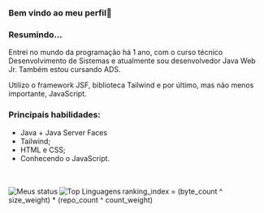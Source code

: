 ### Bem vindo ao meu perfil👋

<h3>Resumindo...</h3>
<p>Entrei no mundo da programação há 1 ano, com o curso técnico Desenvolvimento de Sistemas e atualmente sou desenvolvedor Java Web Jr. Também estou cursando ADS.</p>
<p>Utilizo o framework JSF, biblioteca Tailwind e por último, mas não menos importante, JavaScript.</p>

<h3>Principais habilidades:</h3>
<ul>
  <li>Java + Java Server Faces</li>
  <li>Tailwind;</li>
  <li>HTML e CSS;</li>
  <li>Conhecendo o JavaScript.</li>
</ul>

<br />
<br />
<img alt="Meus status" align="Left" witdth="47%" src="https://github-readme-stats.vercel.app/api?username=MaikRibeiro&theme=highcontrast"/>
<img alt="Top Linguagens" align="Left" witdth="47%" src="https://github-readme-stats.vercel.app/api/top-langs/?username=MaikRibeiro&layout=compact&theme=cobalt"/>
ranking_index = (byte_count ^ size_weight) * (repo_count ^ count_weight)
